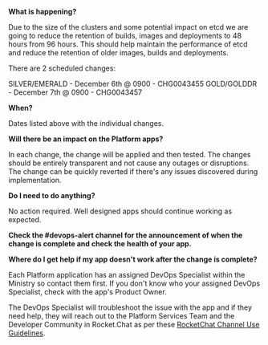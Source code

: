 **What is happening?**

Due to the size of the clusters and some potential impact on etcd we are going to reduce the retention of builds, images and deployments to 48 hours from 96 hours. This should help maintain the performance of etcd and reduce the retention of older images, builds and deployments.

There are 2 scheduled changes:

SILVER/EMERALD - December 6th @ 0900 - CHG0043455
GOLD/GOLDDR - December 7th @ 0900 - CHG0043457


**When?**

Dates listed above with the individual changes.

**Will there be an impact on the Platform apps?**

In each change, the change will be applied and then tested. The changes should be entirely transparent and not cause any outages or disruptions. The change can be quickly reverted if there's any issues discovered during implementation.

**Do I need to do anything?**

No action required. Well designed apps should continue working as expected.

**Check the #devops-alert channel for the announcement of when the change is complete and check the health of your app.**

**Where do I get help if my app doesn't work after the change is complete?**

Each Platform application has an assigned DevOps Specialist within the Ministry so contact them first. If you don't know who your assigned DevOps Specialist, check with the app's Product Owner.

The DevOps Specialist will troubleshoot the issue with the app and if they need help, they will reach out to the Platform Services Team and the Developer Community in Rocket.Chat as per these [RocketChat Channel Use Guidelines](
https://developer.gov.bc.ca/Getting-human-support-for-issues-not-covered-by-devops-requests).
